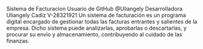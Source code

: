 Sistema de Facturacion
Usuario de GitHub @Uliangely
Desarrolladora Uliangely Cadiz V-28321921
Un sistema de facturación es un programa digital encargado de gestionar todas las facturas entrantes y salientes de la empresa. Dicho sistema puede analizarlas, aprobarlas o descartarlas, y procurar su envío y almacenamiento, contribuyendo al cuidado de las finanzas.

